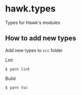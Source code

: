 # hawk.types

Types for Hawk's modules

## How to add new types

Add new types to `src` folder

Lint
```
$ yarn lint
```

Build 
```
$ yarn tsc
```
